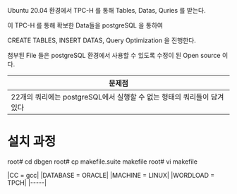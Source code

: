 Ubuntu 20.04 환경에서 TPC-H 를 통해 Tables, Datas, Quries 를 받는다.

이 TPC-H 를 통해 확보한 Data들을 postgreSQL 을 통하여

CREATE TABLES, INSERT DATAS, Query Optimization 을 진행한다.

첨부된 File 들은 postgreSQL 환경에서 사용할 수 있도록 수정이 된 Open source 이다.

|문제점|
|-----|
|22개의 쿼리에는 postgreSQL에서 실행할 수 없는 형태의 쿼리들이 담겨있다|

# 설치 과정

root# cd dbgen
root# cp makefile.suite makefile
root# vi makefile

|CC = gcc|
|DATABASE = ORACLE|
|MACHINE = LINUX|
|WORDLOAD = TPCH|
|-----|
